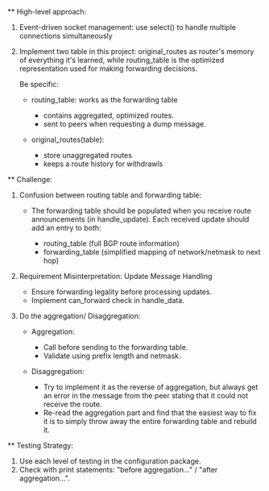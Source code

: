 ** High-level approach:
1. Event-driven socket management: use select() to handle multiple connections simultaneously
2. Implement two table in this project:
    original_routes as router's memory of everything it's learned, while routing_table is the optimized representation used for making forwarding decisions.

    Be specific:

    - routing_table: works as the forwarding table
        - contains aggregated, optimized routes.
        - sent to peers when requesting a dump message.

    - original_routes(table): 
        - store unaggregated routes
        - keeps a route history for withdrawls


** Challenge:
1. Confusion between routing table and forwarding table:
    
    - The forwarding table should be populated when you receive route announcements (in handle_update). Each received update should add an entry to both:

        - routing_table (full BGP route information)
        - forwarding_table (simplified mapping of network/netmask to next hop)

2. Requirement Misinterpretation: Update Message Handling
    - Ensure forwarding legality before processing updates.
    - Implement can_forward check in handle_data.


3. Do the aggregation/ Disaggregation:
    -  Aggregation: 
        - Call before sending to the forwarding table.
        - Validate using prefix length and netmask.
 
    -  Disaggregation: 
        - Try to implement it as the reverse of aggregation, but always get an error in the message from the peer stating that it could not receive the route.
        - Re-read the aggregation part and find that the easiest way to fix it is to simply throw away the entire forwarding table and rebuild it.


** Testing Strategy:
1. Use each level of testing in the configuration package.
2. Check with print statements: "before aggregation..." / "after aggregation...".
